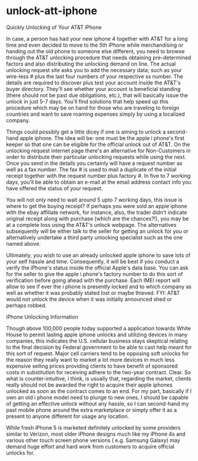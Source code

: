 unlock-att-iphone
=================

Quickly Unlocking of Your AT&T iPhone


In case, a person has had your new iphone 4 together with AT&T for a long time and even decided to move to the 5th iPhone while merchandising or handing out the old phone to someone else different, you need to browse through the AT&T unlocking procedure that needs obtaining pre-determined factors and also distributing the unlocking demand on line. The actual unlocking request site asks you to add the necessary data; such as your wire-less # plus the last four numbers of your respective ss number. The details are required to discover plus test your account inside the AT&T's buyer directory. They'll see whether your account is beneficial standing (there should not be past due obligations, etc.), that will basically issue the unlock in just 5-7 days. You'll find solutions that help speed up this procedure which may be on hand for those who are traveling to foreign countries and want to save roaming expenses simply by using a localized company.

Things could possibly get a little dicey if one is aiming to unlock a second-hand apple iphone. The idea will be: one must be the apple i phone's first keeper so that one can be eligible for the official unlock out of AT&T. On the unlocking request internet page there's an alternative for Non-Customers in order to distribute their particular unlocking requests while using the next. Once you send in the details you certainly will have a request number as well as a fax number. The fax # is used to mail a duplicate of the initial receipt together with the request number plus factory #. In five to 7 working days, you'll be able to obtain an e-mail at the email address contact info you have offered the status of your request.

You will not only need to wait around 5 upto 7 working days, this issue is where to get the buying receipt? If perhaps you were sold an apple iphone with the ebay affiliate network, for instance, also, the trader didn't indicate original receipt along with purchase (which are the chances?!), you may be at a complete loss using the AT&T's unlock webpage. The alternatives subsequently will be either talk to the seller for getting an unlock for you or alternatively undertake a third party unlocking specialist such as the one named above.

Ultimately, you wish to use an already unlocked apple iphone to save lots of your self hassle and time. Consequently, it will be best if you conduct a verify the iPhone's status inside the official Apple's data base. You can ask for the seller to give the apple i phone's factory number to do this sort of verification before going ahead with the purchase. Each IMEI report will allow to see if ever the i phone is presently locked and to which company as well as whether it was probably stated lost or maybe thieved. FYI: AT&T would not unlock the device when it was initially announced shed or perhaps robbed.


iPhone Unlocking Information

Though above 100,000 people today supported a application towards White House to permit lasting apple iphone unlocks and utilizing devices in many companies, this indicates the U.S. cellular business stays skeptical relating to the final decision by Federal government to be able to cast help meant for this sort of request. Major cell carriers tend to be opposing soft unlocks for the reason they really want to market a lot more devices in much less expensive selling prices providing clients to have benefit of sponsored costs in substitution for receiving adhere to the two-year contract. Clear. So what is counter-intuitive, i think, is usually that, regarding the market, clients really should not be awarded the right to acquire their apple iphones unlocked as soon as the contract comes to an end. For my part, basically if I own an old i phone model need to plunge to new ones, I should be capable of getting an effective unlock without any hassle, so I can second-hand my past mobile phone around the extra marketplace or simply offer it as a present to anyone different for usage any location.

While fresh iPhone 5 is marketed definitely unlocked by some providers similar to Verizon, most older iPhone designs much like my iPhone 4s and various other touch screen phone versions ( e.g. Samsung Galaxy) may demand huge effort and hard work from customers to acquire official unlocks for.
